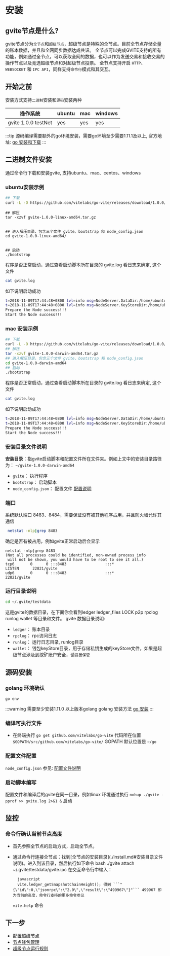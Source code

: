 # 安装

## gvite节点是什么?

gvite节点分为`全节点`和`超级节点`，超级节点是特殊的全节点。目前全节点存储全量的账本数据，并且和全网同步数据达成共识。 全节点可以完成GVITE支持的所有功能，例如通过全节点，可以获取全网的数据，也可以作为发送交易和接收交易的操作节点以及竞选超级节点和对超级节点投票。 全节点支持开启 `HTTP`、`WEBSOCKET` 和 `IPC API`，同样支持`命令行`模式和其交互。

## 开始之前

安装方式支持`二进制`安装和`源码`安装两种

| 操作系统                | ubuntu | mac | windows |
| ------------------- | ------ | --- | ------- |
| gvite 1.0.0 testNet | yes    | yes | yes     |

:::tip 源码编译需要额外的go环境安装，需要go环境至少需要1.11.1及以上, 官方地址: [go 安装和下载](https://golang.org/dl/) :::

## 二进制文件安装

通过命令行下载和安装gvite, 支持ubuntu、mac、centos、windows

### ubuntu安装示例

```bash
## 下载
curl -L -O https://github.com/vitelabs/go-vite/releases/download/1.0.0/gvite-1.0.0-linux-amd64.tar.gz
```

    ## 解压
    tar -xzvf gvite-1.0.0-linux-amd64.tar.gz
    

    ## 进入解压目录，包含三个文件 gvite、bootstrap 和 node_config.json
    cd gvite-1.0.0-linux-amd64/
    

    ## 启动
    ./bootstrap
    

程序是否正常启动，通过查看启动脚本所在目录的 gvite.log 看日志来确定, 这个文件

```bash
cat gvite.log
```

如下说明启动成功

```bash
t=2018-11-09T17:44:48+0800 lvl=info msg=NodeServer.DataDir:/home/ubuntu/.gvite/testdata module=gvite/node_manager
t=2018-11-09T17:44:48+0800 lvl=info msg=NodeServer.KeyStoreDir:/home/ubuntu/.gvite/testdata/wallet module=gvite/node_manager
Prepare the Node success!!!
Start the Node success!!!
```

### mac 安装示例

```bash
## 下载
curl -L -O https://github.com/vitelabs/go-vite/releases/download/1.0.0/gvite-1.0.0-darwin-amd64.tar.gz
## 解压
tar -xzvf gvite-1.0.0-darwin-amd64.tar.gz
## 进入解压目录，包含三个文件 gvite、bootstrap 和 node_config.json
cd gvite-1.0.0-darwin-amd64
## 启动
./bootstrap
```

程序是否正常启动，通过查看启动脚本所在目录的 gvite.log 看日志来确定, 这个文件

```bash
cat gvite.log
```

如下说明启动成功

```bash
t=2018-11-09T17:44:48+0800 lvl=info msg=NodeServer.DataDir:/home/ubuntu/.gvite/testdata module=gvite/node_manager
t=2018-11-09T17:44:48+0800 lvl=info msg=NodeServer.KeyStoreDir:/home/ubuntu/.gvite/testdata/wallet module=gvite/node_manager
Prepare the Node success!!!
Start the Node success!!!
```

### 安装目录文件说明

**安装目录**：指gvite启动脚本和配置文件所在文件夹。例如上文中的安装目录路径为： `~/gvite-1.0.0-darwin-amd64`

* `gvite`： 执行程序
* `bootstrap`： 启动脚本
* `node_config.json`： 配置文件 [配置说明](./node_config.md)

### 端口

系统默认端口 8483、8484，需要保证没有被其他程序占用，并且防火墙允许其通信

```bash
 netstat -nlp|grep 8483 
```

确定是否有被占用，例如gvite正常启动后会显示

    netstat -nlp|grep 8483
    (Not all processes could be identified, non-owned process info
     will not be shown, you would have to be root to see it all.)
    tcp6       0      0 :::8483                 :::*                    LISTEN      22821/gvite     
    udp6       0      0 :::8483                 :::*                                22821/gvite
    

### 运行目录说明

```bash
cd ~/.gvite/testdata
```

这是gvite的数据目录，在下面你会看到ledger ledger_files LOCK p2p rpclog runlog wallet 等目录和文件。 gvite 数据目录说明:

* `ledger`： 账本目录
* `rpclog`： rpc访问日志
* `runlog`： 运行日志目录, runlog目录
* `wallet`： 钱包keyStore目录，用于存储私钥生成的keyStore文件，如果是超级节点涉及到挖矿账户安全，请`妥善保管`

## 源码安装

### golang 环境确认

    go env
    

:::warning 需要至少安装1.11.0 以上版本golang golang 安装方法 [go 安装](https://golang.org/doc/install) :::

### 编译可执行文件

* 在终端执行 ```go get github.com/vitelabs/go-vite``` 代码所在位置 ```$GOPATH/src/github.com/vitelabs/go-vite/``` GOPATH 默认位置是 ```~/go```

### 配置文件配置

`node_config.json` 参见: [配置文件说明](./node_config.md)

### 启动脚本编写

配置文件和编译后的gvite在同一目录，例如linux 环境通过执行 ```nohup ./gvite -pprof >> gvite.log 2>&1 &``` 启动

## 监控

### 命令行确认当前节点高度

* 首先参照全节点的启动方式，启动全节点。
* 通过命令行连接全节点：找到\[全节点的安装目录\](./install.md#安装目录文件说明)。进入到该目录，然后执行如下命令 
        bash
        ./gvite attach ~/.gvite/testdata/gvite.ipc 在交互命令行中输入： 
    
        javascript
        vite.ledger_getSnapshotChainHeight(); 得到 ```"{\"id\":0,\"jsonrpc\":\"2.0\",\"result\":\"499967\"}"``` 499967 即为当前的高度，命令行支持的更多命令参见 
    
    `vite.help` 命令

## 下一步

* [配置超级节点](./sbp.md)
* [节点钱包管理](./wallet-manage.md)
* [超级节点运行规则](../rule/sbp.md)